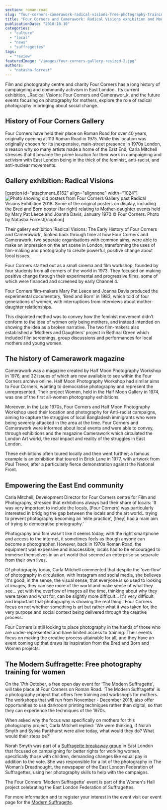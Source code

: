 ```yaml
---
section: roman-road
slug: "four-corners-camerawork-radical-visions-free-photography-training"
title: "Four Corners and Camerawork: Radical Visions exhibition and Modern Suffragette photography training"
publicationDate: "2018-10-10"
categories: 
  - "culture"
  - "local"
  - "news"
  - "suffragettes"
tags: 
  - "review"
featuredImage: "/images/four-corners-gallery-resized-2.jpg"
authors: 
  - "natasha-forrest"
---
```


Film and photography centre and charity Four Corners has a long history of campaigning and community activism in East London.  Its current exhibition, _Radical Visions: Four Corners and Camerawor_k, and the future events focusing on photography for mothers, explore the role of radical photography in bringing about social change.

## History of Four Corners Gallery

Four Corners have held their place on Roman Road for over 40 years, originally opening at 113 Roman Road in 1975. While this location was originally chosen for its inexpensive, main-street presence in 1970s London, a reason why so many artists made a home of the East End, Carla Mitchell stresses that it became the prime location for their work in campaigning and activism with East London being in the thick of the feminist, anti-racist, and anti-nuclear movements.

## Gallery exhibition: Radical Visions

\[caption id="attachment\_8162" align="alignnone" width="1024"\]![Photo showing old posters from Four Corners Gallery past](/images/four-corners-gallery-resized-1024x683.jpg) Radical Visions Exhibition 2018: Some of the original posters on display, including the Bred and Born poster (far right) relating to Mother-daughter events held by Mary Pat Leece and Joanna Davis, January 1970 © Four Corners. Photo by Natasha Forrest\[/caption\]

Their gallery exhibition 'Radical Visions: The Early History of Four Corners and Camerawork', looked back through time at how Four Corners and Camerawork, two separate organisations with common aims, were able to make an impression on the art scene in London, transforming the uses of film-making and photography to create powerful, positive change about local issues.

Four Corners started out as a small cinema and film workshop, founded by four students from all corners of the world in 1973. They focused on making positive change through their experimental and progressive films, some of which were financed and screened by early Channel 4.

Four Corners film-makers Mary Pat Leece and Joanna Davis produced the experimental documentary, 'Bred and Born' in 1983, which told of four generations of women, with interruptions from interviews about mother-daughter relationships.

This disjointed method was to convey how the feminist movement didn't conform to the idea of women only being mothers, and instead intended on showing the idea as a broken narrative. The two film-makers also established a 'Mothers and Daughters' project in Bethnal Green which included film screenings, group discussions and performances for local mothers and young women.

## The history of Camerawork magazine

Camerawork was a magazine created by Half Moon Photography Workshop in 1976, and 32 issues of which are now available to see within the Four Corners archive online. Half Moon Photography Workshop had similar aims to Four Corners, wanting to democratise photography and represent the unrepresented. Their project Women, held in the Half Moon Gallery in 1974, was one of the first all-women photography exhibitions.

Moreover, in the Late 1970s, Four Corners and Half Moon Photography Workshop used their location and photography for Anti-racist campaigns, aiming to capture the struggles of local Bangladesh immigrants who were being severely attacked in the area at the time. Four Corners and Camerawork were informed about local events and were able to convey, through exhibitions and the magazine Camerawork which circulated the London Art world, the real impact and reality of the struggles in East London.

These exhibitions often toured locally and then went further; a famous example is an exhibition that toured in Brick Lane in 1977, with artwork from Paul Trevor, after a particularly fierce demonstration against the National Front.

## Empowering the East End community

Carla Mitchell, Development Director for Four Corners centre for Film and Photography, stressed that exhibitions always had their share of locals: 'It was very important to include the locals, \[Four Corners\] was particularly interested in bridging the gap between the locals and the art world.. trying to prevent photography becoming an 'elite practice', \[they\] had a main aim of trying to democratise photography.'

Photography and film wasn't like it seems today; with the right smartphone and access to the internet, it sometimes feels as though anyone can become a photographer. However, back in 1970s Roman Road, the equipment was expensive and inaccessible, locals had to be encouraged to immerse themselves in an art world that seemed an enterprise so separate from their own lives.

Of photography today, Carla Mitchell commented that despite the 'overflow' of photography in circulation, with Instagram and social media, she believes 'it's good, in the sense, the visual sense, that everyone is so used to looking at images, they can see more of the world and make sense of what they see... yet with the overflow of images all the time, thinking about why they were taken and what for, can be slightly more difficult... It's very difficult and important that photography is showing the real thing.' Four Corners focus on not whether something is art but rather what it was taken for, the very purpose and social context being delivered through the creative process.

Four Corners is still looking to place photography in the hands of those who are under-represented and have limited access to training. Their events focus on making the creative process attainable for all, and they have an event coming up that draws its inspiration from the Bred and Born and Women projects.

## The Modern Suffragette: Free photography training for women

On the 17th October, a free open day event for 'The Modern Suffragette', will take place at Four Corners on Roman Road. 'The Modern Suffragette' is a photography project that offers free training and workshops for mothers. The workshops that will run from November - December 2018, also offer opportunities to use darkroom printing techniques rather than digital, so that they can experience the techniques of the 1970s.

When asked why the focus was specifically on mothers for this photography project, Carla Mitchell replied: 'We were thinking, if Norah Smyth and Sylvia Pankhurst were alive today, what would they do? What would their steps be?'

Norah Smyth was part of a [Suffragette breakaway group](https://romanroadlondon.com/bow-suffragettes-lost-stories/) in East London that focused on campaigning for better rights for working women, specifically those with children, demanding changes like equal pay in addition to the vote. She was responsible for a lot of the photography in The Woman’s Dreadnought, the newspaper of the East London Federation of Suffragettes, using her photography skills to help with the campaigns.

The Four Corners 'Modern Suffragette' event is part of the Women's Hall project celebrating the East London Federation of Suffragettes.

For more information and to register your interest in the event visit our event page for the [Modern Suffragette](https://romanroadlondon.com/event/modern-suffragette-photo-project-open-day/).
